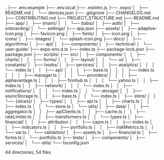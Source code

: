 .
├── .env.example
├── .env.local
├── .eslintrc.js
├── .expo/
│   ├── README.md
│   └── devices.json
├── .gitignore
├── CHANGELOG.md
├── CONTRIBUTING.md
├── PROJECT_STRUCTURE.md
├── README.md
├── app/
│   ├── (main)/
│   │   └── (tabs)/
│   ├── auth/
│   ├── onboarding/
│   └── settings/
├── app.json
├── assets/
│   ├── adaptive-icon.png
│   ├── favicon.png
│   ├── fonts/
│   ├── icon.png
│   ├── icons/
│   ├── images/
│   └── splash-icon.png
├── docs/
│   ├── algorithms/
│   ├── api/
│   ├── components/
│   ├── technical/
│   └── user-guide/
├── expo-env.d.ts
├── index.ts
├── package-lock.json
├── package.json
├── scripts/
├── src/
│   ├── components/
│   │   ├── charts/
│   │   ├── forms/
│   │   ├── layout/
│   │   └── ui/
│   ├── constants/
│   ├── hooks/
│   ├── services/
│   │   ├── analytics/
│   │   │   └── index.ts
│   │   ├── api/
│   │   │   ├── base.ts
│   │   │   ├── index.ts
│   │   │   ├── manager.ts
│   │   │   └── providers/
│   │   │       ├── alphavantage.ts
│   │   │       ├── finnhub.ts
│   │   │       └── yahoo.ts
│   │   ├── index.ts
│   │   ├── network/
│   │   │   └── index.ts
│   │   ├── notifications/
│   │   │   └── index.ts
│   │   └── storage/
│   │       ├── asyncStorage.ts
│   │       ├── base.ts
│   │       └── index.ts
│   ├── store/
│   │   └── {slices}/
│   ├── types/
│   │   ├── api.ts
│   │   ├── charts.ts
│   │   ├── index.ts
│   │   └── store.ts
│   └── utils/
│       ├── data/
│       │   ├── aggregator.ts
│       │   ├── apiClients.ts
│       │   ├── cache.ts
│       │   ├── rateLimiter.ts
│       │   ├── transformers.ts
│       │   └── types.ts
│       ├── financial/
│       │   ├── attribution
│       │   ├── capm.ts
│       │   ├── index.ts
│       │   ├── indicators.ts
│       │   ├── portfolio.ts
│       │   ├── riskMetrics.ts
│       │   └── var.ts
│       └── validation/
│           ├── assets.ts
│           ├── financial.ts
│           ├── forms.ts
│           └── portfolio.ts
├── tests/
│   ├── components/
│   ├── services/
│   └── utils/
└── tsconfig.json

44 directories, 54 files

